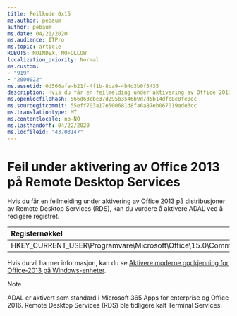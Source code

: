 ```yaml
---
title: Feilkode 0x15
ms.author: pebaum
author: pebaum
ms.date: 04/21/2020
ms.audience: ITPro
ms.topic: article
ROBOTS: NOINDEX, NOFOLLOW
localization_priority: Normal
ms.custom:
- "919"
- "2000022"
ms.assetid: 0d566afe-b21f-4f1b-8ca9-4b4d3b0f5435
description: Hvis du får en feilmelding under aktivering av Office 2013 på distribusjoner av Remote Desktop Services (RDS), kan du vurdere å aktivere ADAL ved å redigere registret.
ms.openlocfilehash: 566d63cbe37d295b3546b9d7d5b14dfc8e8fe0ec
ms.sourcegitcommit: 55eff703a17e500681d8fa6a87eb067019ade3cc
ms.translationtype: MT
ms.contentlocale: nb-NO
ms.lasthandoff: 04/22/2020
ms.locfileid: "43703147"
---
```

# <a name="error-while-activation-office-2013-on-remote-desktop-services"></a>Feil under aktivering av Office 2013 på Remote Desktop Services

Hvis du får en feilmelding under aktivering av Office 2013 på distribusjoner av Remote Desktop Services (RDS), kan du vurdere å aktivere ADAL ved å redigere registret.
  
|**Registernøkkel**|**Type**|**Verdi**|
|:-----|:-----|:-----|
|HKEY_CURRENT_USER\Programvare\Microsoft\Office\15.0\Common\Identity\EnableADAL  <br/> |Reg_dword  <br/> |1  <br/> |

Hvis du vil ha mer informasjon, kan du se [Aktivere moderne godkjenning for Office-2013 på Windows-enheter](https://docs.microsoft.com/office365/admin/security-and-compliance/enable-modern-authentication).
  
> [!NOTE]
>  ADAL er aktivert som standard i Microsoft 365 Apps for enterprise og Office 2016. Remote Desktop Services (RDS) ble tidligere kalt Terminal Services.
  
